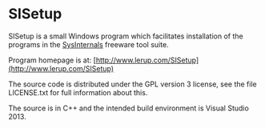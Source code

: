SISetup
==============

SISetup is a small Windows program which facilitates installation of the
programs in the [SysInternals](http://www.sysinternals.com) freeware tool suite.

Program homepage is at: [http://www.lerup.com/SISetup](http://www.lerup.com/SISetup)

The source code is distributed under the GPL version 3 license, see the
file LICENSE.txt for full information about this.

The source is in C++ and the intended build environment is Visual Studio 2013.